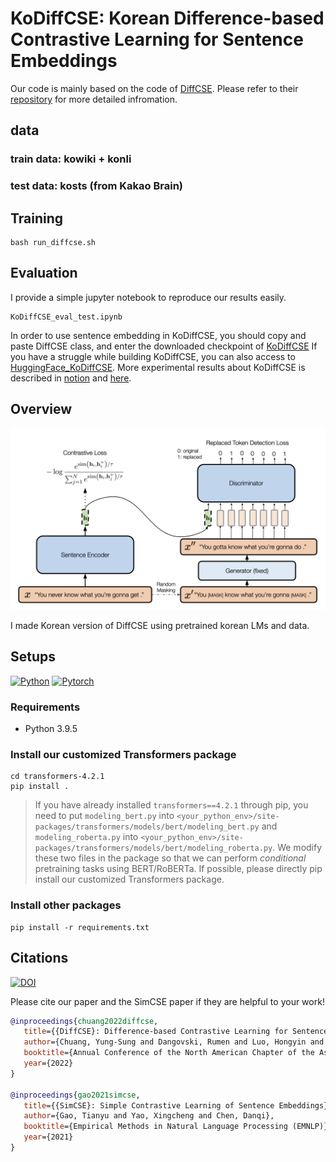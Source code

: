 # KoDiffCSE: Korean Difference-based Contrastive Learning for Sentence Embeddings




Our code is mainly based on the code of [DiffCSE](https://arxiv.org/abs/2204.10298). Please refer to their [repository](https://github.com/voidism/DiffCSE) for more detailed infromation.


## data
### train data: kowiki + konli
### test data: kosts (from Kakao Brain)

## Training
```
bash run_diffcse.sh
```

## Evaluation
I provide a simple jupyter notebook to reproduce our results easily.
```
KoDiffCSE_eval_test.ipynb
```
In order to use sentence embedding in KoDiffCSE, you should copy and paste DiffCSE class, and enter the downloaded checkpoint of [KoDiffCSE](https://drive.google.com/drive/folders/1hUZBU42-2unZyoUOR20sytllpH1mDT9j?usp=share_link)
If you have a struggle while building KoDiffCSE, you can also access to [HuggingFace_KoDiffCSE](https://github.com/BM-K/KoDiffCSE).
More experimental results about KoDiffCSE is described in [notion](https://www.notion.so/neosapience/KoDiffCSE-Unsupervised-ver-fa336d36302545a6b485905e755e027b) and [here](https://www.notion.so/neosapience/Sentence-Embedding-9d9124786a9746f686a6d2b5862759e2).


## Overview
![DiffCSE](diffcse.png)

I made Korean version of DiffCSE using pretrained korean LMs and data.

## Setups

[![Python](https://img.shields.io/badge/python-3.9.5-blue?logo=python&logoColor=FED643)](https://www.python.org/downloads/release/python-395/)
[![Pytorch](https://img.shields.io/badge/pytorch-1.7.1-red?logo=pytorch)](https://pytorch.org/get-started/previous-versions/)

### Requirements
* Python 3.9.5

### Install our customized Transformers package
```
cd transformers-4.2.1
pip install .
```
> If you have already installed `transformers==4.2.1` through pip, you need to put `modeling_bert.py` into `<your_python_env>/site-packages/transformers/models/bert/modeling_bert.py` and `modeling_roberta.py` into `<your_python_env>/site-packages/transformers/models/bert/modeling_roberta.py`.
> We modify these two files in the package so that we can perform _conditional_ pretraining tasks using BERT/RoBERTa. If possible, please directly pip install our customized Transformers package.

### Install other packages
```
pip install -r requirements.txt
```


## Citations

[![DOI](https://img.shields.io/badge/DOI-10.48550/arXiv.2204.10298-green?color=FF8000?color=009922)](https://doi.org/10.48550/arXiv.2204.10298)

Please cite our paper and the SimCSE paper if they are helpful to your work!

```bibtex
@inproceedings{chuang2022diffcse,
   title={{DiffCSE}: Difference-based Contrastive Learning for Sentence Embeddings},
   author={Chuang, Yung-Sung and Dangovski, Rumen and Luo, Hongyin and Zhang, Yang and Chang, Shiyu and Soljacic, Marin and Li, Shang-Wen and Yih, Wen-tau and Kim, Yoon and Glass, James},
   booktitle={Annual Conference of the North American Chapter of the Association for Computational Linguistics (NAACL)},
   year={2022}
}

@inproceedings{gao2021simcse,
   title={{SimCSE}: Simple Contrastive Learning of Sentence Embeddings},
   author={Gao, Tianyu and Yao, Xingcheng and Chen, Danqi},
   booktitle={Empirical Methods in Natural Language Processing (EMNLP)},
   year={2021}
}
```
